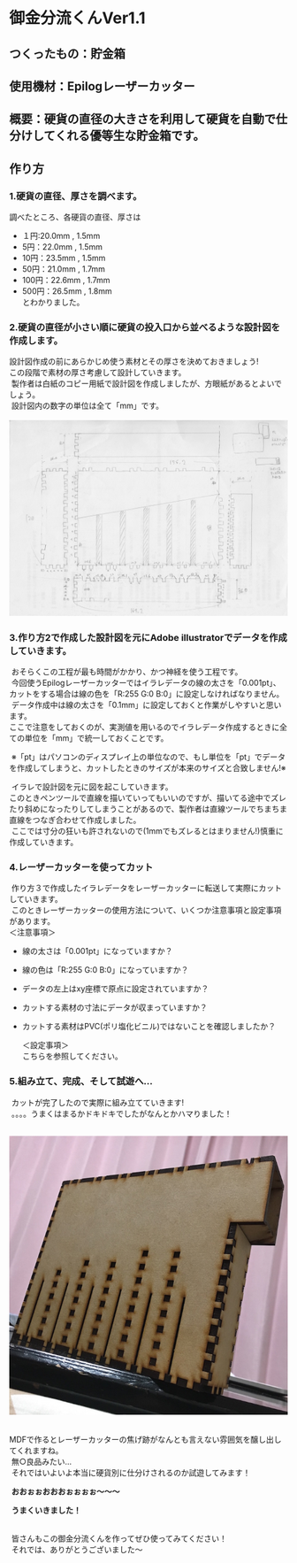 # 御金分流くんVer1.1
## つくったもの：貯金箱
## 使用機材：Epilogレーザーカッター
## 概要：硬貨の直径の大きさを利用して硬貨を自動で仕分けしてくれる優等生な貯金箱です。
## 作り方
### 1.硬貨の直径、厚さを調べます。
  調べたところ、各硬貨の直径、厚さは  
  -  １円:20.0mm , 1.5mm
  -  5円：22.0mm , 1.5mm
  -  10円：23.5mm , 1.5mm
  -  50円：21.0mm , 1.7mm
  -  100円：22.6mm , 1.7mm
  -  500円：26.5mm , 1.8mm  
とわかりました。  
 
### 2.硬貨の直径が小さい順に硬貨の投入口から並べるような設計図を作成します。  
  設計図作成の前にあらかじめ使う素材とその厚さを決めておきましょう!  
  この段階で素材の厚さ考慮して設計していきます。  
  製作者は白紙のコピー用紙で設計図を作成しましたが、方眼紙があるとよいでしょう。  
  設計図内の数字の単位は全て「mm」です。  
  ![設計図!](/yamasho/SCN_0001.png)  
  
### 3.作り方2で作成した設計図を元にAdobe illustratorでデータを作成していきます。  
  おそらくこの工程が最も時間がかかり、かつ神経を使う工程です。  
  今回使うEpilogレーザーカッターではイラレデータの線の太さを「0.001pt」、カットをする場合は線の色を「R:255 G:0 B:0」に設定しなければなりません。  
  データ作成中は線の太さを「0.1mm」に設定しておくと作業がしやすいと思います。  
  ここで注意をしておくのが、実測値を用いるのでイラレデータ作成するときに全ての単位を「mm」で統一しておくことです。  

  ※「pt」はパソコンのディスプレイ上の単位なので、もし単位を「pt」でデータを作成してしまうと、カットしたときのサイズが本来のサイズと合致しません!※  

  イラレで設計図を元に図を起こしていきます。  
  このときペンツールで直線を描いていってもいいのですが、描いてる途中でズレたり斜めになったりしてしまうことがあるので、製作者は直線ツールでちまちま直線をつなぎ合わせて作成しました。  
  ここでは寸分の狂いも許されないので(1mmでもズレるとはまりません!)慎重に作成していきます。  

### 4.レーザーカッターを使ってカット  
  作り方３で作成したイラレデータをレーザーカッターに転送して実際にカットしていきます。  
  このときレーザーカッターの使用方法について、いくつか注意事項と設定事項があります。  
     ＜注意事項＞  
  -  線の太さは「0.001pt」になっていますか？
  -  線の色は「R:255 G:0 B:0」になっていますか？
  -  データの左上はxy座標で原点に設定されていますか？
  -  カットする素材の寸法にデータが収まっていますか？
  -  カットする素材はPVC(ポリ塩化ビニル)ではないことを確認しましたか？  
  
     ＜設定事項＞  
  こちらを参照してください。  

### 5.組み立て、完成、そして試遊へ...  
  カットが完了したので実際に組み立てていきます!  
  。。。。うまくはまるかドキドキでしたがなんとかハマりました！  
  
  ![完成!](/yamasho/IMG_6147.JPG)  
  
  MDFで作るとレーザーカッターの焦げ跡がなんとも言えない雰囲気を醸し出してくれますね。  
  無○良品みたい...  
  それではいよいよ本当に硬貨別に仕分けされるのか試遊してみます！  
    
  **おおぉぉおおおぉぉぉぉ〜〜〜**  
    
  **うまくいきました！**  
    
    
  皆さんもこの御金分流くんを作ってぜひ使ってみてください！  
  それでは、ありがとうございました〜  
  
